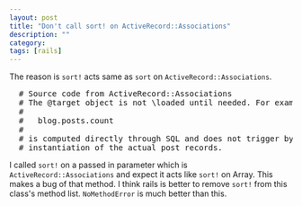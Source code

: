 ```yaml
---
layout: post
title: "Don't call sort! on ActiveRecord::Associations"
description: ""
category:
tags: [rails]
---
```



The reason is `sort!` acts same as `sort` on `ActiveRecord::Associations`.

<pre>
  # Source code from ActiveRecord::Associations
  # The <tt>@target</tt> object is not \loaded until needed. For example,
  #
  #   blog.posts.count
  #
  # is computed directly through SQL and does not trigger by itself the
  # instantiation of the actual post records.
</pre>

I called `sort!` on a passed in parameter which is `ActiveRecord::Associations` and expect it acts like `sort!` on Array. This makes a bug of that method. I think rails is better to remove `sort!` from this class's method list. `NoMethodError` is much better than this.
